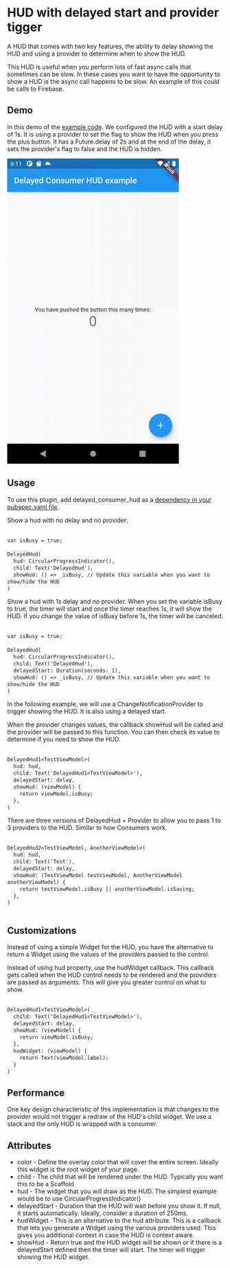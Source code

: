 # HUD with delayed start and provider tigger

A HUD that comes with two key features, the ability to delay showing the HUD and using a provider to determine when to show the HUD.

This HUD is useful when you perform lots of fast async calls that sometimes can be slow. In these cases you want to have the opportunity to show a HUD is the async call happens to be slow. An example of this could be calls to Firebase.

## Demo

In this demo of the [example code](https://github.com/jcxsoftware-dev/delayed_consumer_hud/blob/master/example/lib/main.dart). We configured the HUD with a start delay of 1s. It is using a provider to set the flag to show the HUD when you press the plus button. It has a Future.delay of 2s and at the end of the delay, it sets the provider's flag to false and the HUD is hidden.

<img src="https://github.com/jcxsoftware-dev/delayed_consumer_hud/raw/master/doc/delayed_consumer_hud_demo.gif" width=400/>

## Usage

To use this plugin, add delayed_consumer_hud as a [dependency in your pubspec.yaml file](https://flutter.dev/platform-plugins/).

Show a hud with no delay and no provider:

```

var isBusy = true;

DelayedHud(
  hud: CircularProgressIndicator(),
  child: Text('DelayedHud'),
  showHud: () => _isBusy, // Update this variable when you want to show/hide the HUD
)

```

Show a hud with 1s delay and no provider. When you set the variable isBusy to true, the timer will start and once the timer reaches 1s, it will show the HUD. If you change the value of isBusy before 1s, the timer will be canceled.


```

var isBusy = true;

DelayedHud(
  hud: CircularProgressIndicator(),
  child: Text('DelayedHud'),
  delayedStart: Duration(seconds: 1),
  showHud: () => _isBusy, // Update this variable when you want to show/hide the HUD
)

```

In the following example, we will use a ChangeNotificationProvider to trigger showing the HUD. It is also using a delayed start.

When the provider changes values, the callback showHud will be called and the provider will be passed to this function. You can then check its value to determine if you need to show the HUD.

```

DelayedHud1<TestViewModel>(
  hud: hud,
  child: Text('DelayedHud1<TestViewModel>'),
  delayedStart: delay,
  showHud: (viewModel) {
    return viewModel.isBusy;
  },
)

```

There are three versions of DelayedHud + Provider to allow you to pass 1 to 3 providers to the HUD. Similar to how Consumers work.

```

DelayedHud2<TestViewModel, AnotherViewModel>(
  hud: hud,
  child: Text('Test'),
  delayedStart: delay,
  showHud: (TestViewModel testViewModel, AnotherViewModel anotherViewModel) {
    return testViewModel.isBusy || anotherViewModel.isSaving;
  },
)


```

## Customizations

Instead of using a simple Widget for the HUD, you have the alternative to return a Widget using the values of the providers passed to the control.

Instead of using hud property, use the hudWidget callback. This callback gets called when the HUD control needs to be rendered and the providers are passed as arguments. This will give you greater control on what to show.

```

DelayedHud1<TestViewModel>(
  child: Text('DelayedHud1<TestViewModel>'),
  delayedStart: delay,
  showHud: (viewModel) {
    return viewModel.isBusy;
  },
  hudWidget: (viewModel) {
    return Text(viewModel.label);
  }
)

```

## Performance

One key design characteristic of this implementation is that changes to the provider would not trigger a redraw of the HUD's child widget. We use a stack and the only HUD is wrapped with a consumer.

## Attributes

* color - Define the overlay color that will cover the entire screen. Ideally this widget is the root widget of your page.
* child - The child that will be rendered under the HUD. Typically you want this to be a Scaffold
* hud - The widget that you will draw as the HUD. The simplest example would be to use CircularProgressIndicator()
* delayedStart - Duration that the HUD will wait before you show it. If null, it starts automatically. Ideally, consider a duration of 250ms.
* hudWidget - This is an alternative to the hud attribute. This is a callback that lets you generate a Widget using the various providers used. This gives you additional context in case the HUD is context aware.
* showHud - Return true and the HUD widget will be shown or if there is a delayedStart defined then the timer will start. The timer will trigger showing the HUD widget.
